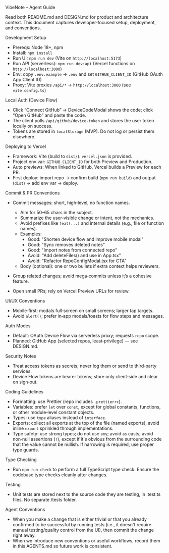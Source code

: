 VibeNote – Agent Guide

Read both README.md and DESIGN.md for product and architecture context. This document captures developer‑focused setup, deployment, and conventions.

Development Setup

- Prereqs: Node 18+, npm
- Install: `npm install`
- Run UI: `npm run dev` (Vite on `http://localhost:5173`)
- Run API (serverless): `npm run dev:api` (Vercel functions on `http://localhost:3000`)
- Env: copy `.env.example` → `.env` and set `GITHUB_CLIENT_ID` (GitHub OAuth App Client ID)
- Proxy: Vite proxies `/api/*` → `http://localhost:3000` (see `vite.config.ts`)

Local Auth (Device Flow)

- Click “Connect GitHub” → DeviceCodeModal shows the code; click “Open GitHub” and paste the code.
- The client polls `/api/github/device-token` and stores the user token locally on success.
- Tokens are stored in `localStorage` (MVP). Do not log or persist them elsewhere.

Deploying to Vercel

- Framework: Vite (build to `dist/`). `vercel.json` is provided.
- Project env var: `GITHUB_CLIENT_ID` for both Preview and Production.
- Auto previews: When linked to GitHub, Vercel builds a Preview for each PR.
- First deploy: import repo → confirm build (`npm run build`) and output (`dist`) → add env var → deploy.

Commit & PR Conventions

- Commit messages: short, high‑level, no function names.

  - Aim for 50–65 chars in the subject.
  - Summarize the user‑visible change or intent, not the mechanics.
  - Avoid prefixes like `feat(...)` and internal details (e.g., file or function names).
  - Examples:
    - Good: "Shorten device flow and improve mobile modal"
    - Good: "Sync removes deleted notes"
    - Good: "Import notes from connected repo"
    - Avoid: "Add deleteFiles() and use in App.tsx"
    - Avoid: "Refactor RepoConfigModal.tsx for CTA"
  - Body (optional): one or two bullets if extra context helps reviewers.

- Group related changes; avoid mega‑commits unless it’s a cohesive feature.
- Open small PRs; rely on Vercel Preview URLs for review.

UI/UX Conventions

- Mobile‑first: modals full‑screen on small screens; larger tap targets.
- Avoid `alert()`; prefer in‑app modals/toasts for flow steps and messages.

Auth Modes

- Default: OAuth Device Flow via serverless proxy; requests `repo` scope.
- Planned: GitHub App (selected repos, least‑privilege) — see DESIGN.md.

Security Notes

- Treat access tokens as secrets; never log them or send to third‑party services.
- Device Flow tokens are bearer tokens; store only client‑side and clear on sign‑out.

Coding Guidelines

- Formatting: use Prettier (repo includes `.prettierrc`).
- Variables: prefer `let` over `const`, except for global constants, functions, or other module‑level constant objects.
- Types: use `type` aliases instead of `interface`.
- Exports: collect all exports at the top of the file (named exports), avoid inline `export` sprinkled through implementations.
- Type safety: use strong types; do not use `any`; avoid `as` casts; avoid non‑null assertions (`!`), except if it's obvious from the surrounding code that the value cannot be nullish. If narrowing is required, use proper type guards.

Type Checking

- Run `npm run check` to perform a full TypeScript type check. Ensure the codebase type checks cleanly after changes.

Testing

- Unit tests are stored next to the source code they are testing, in .test.ts files. No separate /tests folder.

Agent Conventions

- When you make a change that is either trivial or that you already confirmed to be successful by running tests (i.e., it doesn't require manual testing/quality control from the UI), then commit the change right away.
- When we introduce new conventions or useful workflows, record them in this AGENTS.md so future work is consistent.
